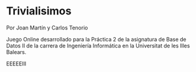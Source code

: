 # Trivialisimos
Por Joan Martín y Carlos Tenorio
 
Juego Online desarrollado para la Práctica 2 de la asignatura de Base de Datos II de la carrera de Ingeniería Informática en la Universitat de les Illes Balears.

EEEEEIII
